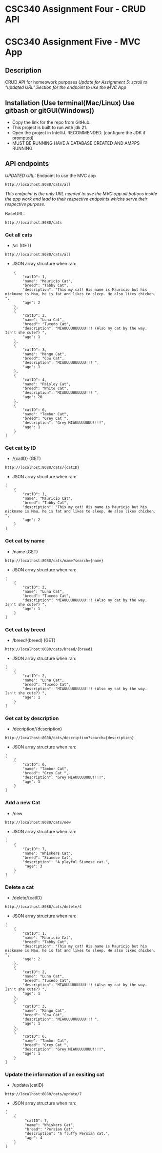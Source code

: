 # CSC340 Assignment Four - CRUD API 
# CSC340 Assignment Five - MVC App

## Description 
CRUD API for homeowork purposes
*Update for Assignment 5: scroll to "updated URL" Section for the endpoint to use the MVC App*

## Installation (Use terminal(Mac/Linux) Use gitbash or gitGUI(Windows))
- Copy the link for the repo from GitHub.
- This project is built to run with jdk 21.
- Open the project in IntelliJ. RECOMMENDED. (configure the JDK if prompted)
- MUST BE RUNNING HAVE A DATABASE CREATED AND AMPPS RUNNING. 

## API endpoints

*UPDATED URL:*
Endpoint to use the MVC app 
```
http://localhost:8080/cats/all
```
*This endpoint is the only URL needed to use the MVC app*
*all bottons inside the app work and lead to their respective endpoints whichs serve*
*their respective purpose.*



BaseURL:
```
http://localhost:8080/cats
```

### Get all cats
- /all (GET)
```
http://localhost:8080/cats/all
```
- JSON array structure when ran: 
```
    {
        "catID": 1,
        "name": "Mauricio Cat",
        "breed": "Tabby Cat",
        "description": "This my cat! His name is Mauricio but his nickname is Mau, he is fat and likes to sleep. He also likes chicken. ",
        "age": 2
    },
    {
        "catID": 2,
        "name": "Luna Cat",
        "breed": "Tuxedo Cat",
        "description": "MIAUUUUUUUUUU!!! (Also my cat by the way. Isn't she cute?) ",
        "age": 1
    },
    {
        "catID": 3,
        "name": "Mango Cat",
        "breed": "Cow Cat",
        "description": "MIAUUUUUUUUUU!!! ",
        "age": 1
    },
    {
        "catID": 4,
        "name": "Paisley Cat",
        "breed": "White cat",
        "description": "MIAUUUUUUUUUU!!! ",
        "age": 20
    },
    {
        "catID": 6,
        "name": "Tambor Cat",
        "breed": "Grey Cat ",
        "description": "Grey MIAUUUUUUUU!!!!",
        "age": 1
    }
]
```



### Get cat by ID
- /{catID} (GET)
```
http://localhost:8080/cats/{catID}
```
- JSON array structure when ran: 
```
[
    {
        "catID": 1,
        "name": "Mauricio Cat",
        "breed": "Tabby Cat",
        "description": "This my cat! His name is Mauricio but his nickname is Mau, he is fat and likes to sleep. He also likes chicken. ",
        "age": 2
    }
]
```



### Get cat by name
- /name (GET)
```
http://localhost:8080/cats/name?search={name}
```
- JSON array structure when ran: 
``` 
[
    {
        "catID": 2,
        "name": "Luna Cat",
        "breed": "Tuxedo Cat",
        "description": "MIAUUUUUUUUUU!!! (Also my cat by the way. Isn't she cute?) ",
        "age": 1
    }
]
```




### Get cat by breed
- /breed/{breed} (GET)
``` 
http://localhost:8080/cats/breed/{breed}
```
- JSON array structure when ran: 
```  
[
    {
        "catID": 2,
        "name": "Luna Cat",
        "breed": "Tuxedo Cat",
        "description": "MIAUUUUUUUUUU!!! (Also my cat by the way. Isn't she cute?) ",
        "age": 1
    }
]
```




### Get cat by description
- /decription/{description}
``` 
http://localhost:8080/cats/description?search={description}
```
- JSON array structure when ran: 
```
[
    {
        "catID": 6,
        "name": "Tambor Cat",
        "breed": "Grey Cat ",
        "description": "Grey MIAUUUUUUUU!!!!",
        "age": 1
    }
]
```



### Add a new Cat
- /new
```
http://localhost:8080/cats/new
```
- JSON array structure when ran: 
```
[
    {
        "CatID": 7,
        "name": "Whiskers Cat",
        "breed": "Siamese Cat",
        "description": "A playful Siamese cat.",
         "age": 3
    }
]
```



### Delete a cat 
- /delete/{catID}
```
http://localhost:8080/cats/delete/4
```
- JSON array structure when ran: 
```
[
    {
        "catID": 1,
        "name": "Mauricio Cat",
        "breed": "Tabby Cat",
        "description": "This my cat! His name is Mauricio but his nickname is Mau, he is fat and likes to sleep. He also likes chicken. ",
        "age": 2
    },
    {
        "catID": 2,
        "name": "Luna Cat",
        "breed": "Tuxedo Cat",
        "description": "MIAUUUUUUUUUU!!! (Also my cat by the way. Isn't she cute?) ",
        "age": 1
    },
    {
        "catID": 3,
        "name": "Mango Cat",
        "breed": "Cow Cat",
        "description": "MIAUUUUUUUUUU!!! ",
        "age": 1
    },
    {
        "catID": 6,
        "name": "Tambor Cat",
        "breed": "Grey Cat ",
        "description": "Grey MIAUUUUUUUU!!!!",
        "age": 1
    }
]
```


### Update the information of an exsiting cat
- /update/{catID}
```
http://localhost:8080/cats/update/7
```
- JSON array structure when ran: 
```
[
    {
         "catID": 7,
         "name": "Whiskers Cat",
         "breed": "Persian Cat",
         "description": "A fluffy Persian cat.",
         "age": 4
    }
]
```


